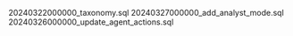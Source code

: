20240322000000_taxonomy.sql
20240327000000_add_analyst_mode.sql
20240326000000_update_agent_actions.sql